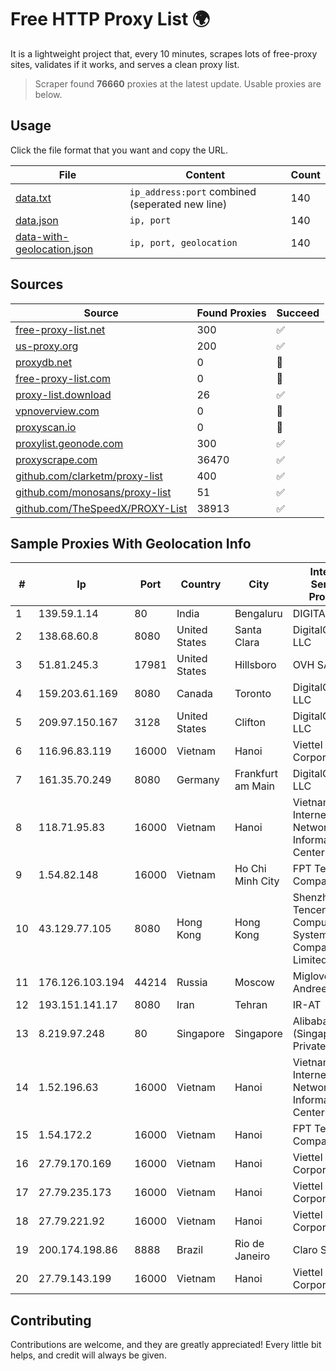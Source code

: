 
# Free HTTP Proxy List 🌍

It is a lightweight project that, every 10 minutes, scrapes lots of free-proxy sites, validates if it works, and serves a clean proxy list.


> Scraper found **76660** proxies at the latest update. Usable proxies are below.

## Usage

Click the file format that you want and copy the URL.


|File|Content|Count|
|----|-------|-----|
|[data.txt](https://raw.githubusercontent.com/themiralay/Proxy-List-World/master/data.txt)|`ip_address:port` combined (seperated new line)|140|
|[data.json](https://raw.githubusercontent.com/themiralay/Proxy-List-World/master/data.json)|`ip, port`|140|
|[data-with-geolocation.json](https://raw.githubusercontent.com/themiralay/Proxy-List-World/master/data-with-geolocation.json)|`ip, port, geolocation`|140|

## Sources

|Source|Found Proxies|Succeed|
|------|-------------|-------|
|[free-proxy-list.net](https://free-proxy-list.net)|300|✅|
|[us-proxy.org](https://www.us-proxy.org)|200|✅|
|[proxydb.net](http://proxydb.net)|0|🚫|
|[free-proxy-list.com](https://free-proxy-list.com/?page=&port=&type%5B%5D=http&type%5B%5D=https&up_time=0&search=Search)|0|🚫|
|[proxy-list.download](https://www.proxy-list.download/HTTP)|26|✅|
|[vpnoverview.com](https://vpnoverview.com/privacy/anonymous-browsing/free-proxy-servers)|0|🚫|
|[proxyscan.io](https://www.proxyscan.io)|0|🚫|
|[proxylist.geonode.com](https://proxylist.geonode.com/api/proxy-list?limit=300&page=1&sort_by=lastChecked&sort_type=desc&protocols=http,https)|300|✅|
|[proxyscrape.com](https://api.proxyscrape.com/v2/?request=displayproxies&protocol=http&timeout=10000&country=all&ssl=all&anonymity=all)|36470|✅|
|[github.com/clarketm/proxy-list](https://raw.githubusercontent.com/clarketm/proxy-list/master/proxy-list-raw.txt)|400|✅|
|[github.com/monosans/proxy-list](https://raw.githubusercontent.com/monosans/proxy-list/main/proxies/http.txt)|51|✅|
|[github.com/TheSpeedX/PROXY-List](https://raw.githubusercontent.com/TheSpeedX/PROXY-List/master/http.txt)|38913|✅|


## Sample Proxies With Geolocation Info

|#|Ip|Port|Country|City|Internet Service Provider|
|-|--|----|-------|----|-------------------------|
|1|139.59.1.14|80|India|Bengaluru|DIGITALOCEAN|
|2|138.68.60.8|8080|United States|Santa Clara|DigitalOcean, LLC|
|3|51.81.245.3|17981|United States|Hillsboro|OVH SAS|
|4|159.203.61.169|8080|Canada|Toronto|DigitalOcean, LLC|
|5|209.97.150.167|3128|United States|Clifton|DigitalOcean, LLC|
|6|116.96.83.119|16000|Vietnam|Hanoi|Viettel Corporation|
|7|161.35.70.249|8080|Germany|Frankfurt am Main|DigitalOcean, LLC|
|8|118.71.95.83|16000|Vietnam|Hanoi|Vietnam Internet Network Information Center|
|9|1.54.82.148|16000|Vietnam|Ho Chi Minh City|FPT Telecom Company|
|10|43.129.77.105|8080|Hong Kong|Hong Kong|Shenzhen Tencent Computer Systems Company Limited|
|11|176.126.103.194|44214|Russia|Moscow|Miglovets Egor Andreevich|
|12|193.151.141.17|8080|Iran|Tehran|IR-AT|
|13|8.219.97.248|80|Singapore|Singapore|Alibaba Cloud (Singapore) Private Limited|
|14|1.52.196.63|16000|Vietnam|Hanoi|Vietnam Internet Network Information Center|
|15|1.54.172.2|16000|Vietnam|Hanoi|FPT Telecom Company|
|16|27.79.170.169|16000|Vietnam|Hanoi|Viettel Corporation|
|17|27.79.235.173|16000|Vietnam|Hanoi|Viettel Corporation|
|18|27.79.221.92|16000|Vietnam|Hanoi|Viettel Corporation|
|19|200.174.198.86|8888|Brazil|Rio de Janeiro|Claro S.A|
|20|27.79.143.199|16000|Vietnam|Hanoi|Viettel Corporation|



## Contributing

Contributions are welcome, and they are greatly appreciated! Every
little bit helps, and credit will always be given.

